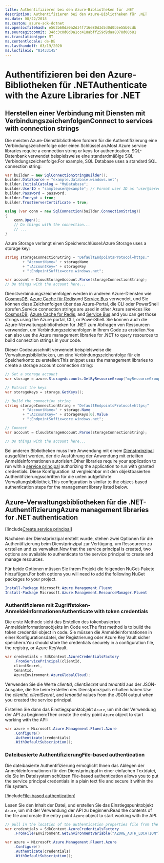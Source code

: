 ```yaml
---
title: Authentifizieren bei den Azure-Bibliotheken für .NET
description: Authentifizieren bei den Azure-Bibliotheken für .NET
ms.date: 08/22/2018
ms.custom: azure-sdk-dotnet
ms.openlocfilehash: e562b60da0a2d34f716e80d3d5d0d0b5e55b0cdb
ms.sourcegitcommit: 34dc3c0d0d0a1cc418abff259d9daa8078d00b81
ms.translationtype: MT
ms.contentlocale: de-DE
ms.lasthandoff: 03/19/2020
ms.locfileid: "81433145"
---
```

# <a name="authenticate-with-the-azure-libraries-for-net"></a><span data-ttu-id="1c7ef-103">Authentifizieren bei den Azure-Bibliotheken für .NET</span><span class="sxs-lookup"><span data-stu-id="1c7ef-103">Authenticate with the Azure Libraries for .NET</span></span>

## <a name="connect-to-services-with-connection-strings"></a><span data-ttu-id="1c7ef-104">Herstellen einer Verbindung mit Diensten mit Verbindungszeichenfolgen</span><span class="sxs-lookup"><span data-stu-id="1c7ef-104">Connect to services with connection strings</span></span>

<span data-ttu-id="1c7ef-105">Die meisten Azure-Dienstbibliotheken fordern für die Authentifizierung eine Verbindungszeichenfolge oder einen Schlüssel an.</span><span class="sxs-lookup"><span data-stu-id="1c7ef-105">Most Azure service libraries require a connection string or keys for authentication.</span></span> <span data-ttu-id="1c7ef-106">SQL-Datenbank verwendet beispielsweise eine standardmäßige SQL-Verbindungszeichenfolge:</span><span class="sxs-lookup"><span data-stu-id="1c7ef-106">For example, SQL Database uses a standard SQL connection string:</span></span>

```csharp
var builder = new SqlConnectionStringBuilder();
builder.DataSource = "example.database.windows.net";
builder.InitialCatalog = "MyDatabase";
builder.UserID = "sampleuser@example"; // Format user ID as "user@server"
builder.Password = password;
builder.Encrypt = true;
builder.TrustServerCertificate = true;

using (var conn = new SqlConnection(builder.ConnectionString))
{
    conn.Open();
    // Do things with the connection...
    // ...
}
```

<span data-ttu-id="1c7ef-107">Azure Storage verlangt einen Speicherschlüssel:</span><span class="sxs-lookup"><span data-stu-id="1c7ef-107">Azure Storage uses a storage key:</span></span>

```csharp
string storageConnectionString = "DefaultEndpointsProtocol=https;"
        + "AccountName=" + storageName
        + ";AccountKey=" + storageKey
        + ";EndpointSuffix=core.windows.net";

var account = CloudStorageAccount.Parse(storageConnectionString);
// Do things with the account here...
```

<span data-ttu-id="1c7ef-108">Dienstverbindungszeichenfolgen werden in anderen Azure-Diensten wie [CosmosDB](/azure/documentdb/documentdb-dotnet-application#a-nametoc395637769astep-5-wiring-up-azure-cosmos-db), [Azure Cache für Redis](/azure/azure-cache-for-redis/cache-dotnet-how-to-use-azure-redis-cache)und [Service Bus](/azure/service-bus-messaging/service-bus-dotnet-get-started-with-queues) verwendet, und Sie können diese Zeichenfolgen über das Azure-Portal, die CLI oder PowerShell abrufen.</span><span class="sxs-lookup"><span data-stu-id="1c7ef-108">Service connection strings are used in other Azure services like [CosmosDB](/azure/documentdb/documentdb-dotnet-application#a-nametoc395637769astep-5-wiring-up-azure-cosmos-db), [Azure Cache for Redis](/azure/azure-cache-for-redis/cache-dotnet-how-to-use-azure-redis-cache), and [Service Bus](/azure/service-bus-messaging/service-bus-dotnet-get-started-with-queues) and you can get those strings using the Azure portal, CLI, or PowerShell.</span></span> <span data-ttu-id="1c7ef-109">Sie können auch die Azure-Verwaltungsbibliotheken für .NET zum Abfragen von Ressourcen verwenden, um Verbindungszeichenfolgen in Ihrem Code zu erstellen.</span><span class="sxs-lookup"><span data-stu-id="1c7ef-109">You can also use the Azure management libraries for .NET to query resources to build connection strings in your code.</span></span>

<span data-ttu-id="1c7ef-110">Dieser Codeausschnitt verwendet beispielsweise die Verwaltungsbibliotheken, um eine Verbindungszeichenfolge für ein Speicherkonto zu erstellen:</span><span class="sxs-lookup"><span data-stu-id="1c7ef-110">This snippet uses the management libraries to create a storage account connection string:</span></span>

```csharp
// Get a storage account
var storage = azure.StorageAccounts.GetByResourceGroup("myResourceGroup", "myStorageAccount");

// Extract the keys
var storageKeys = storage.GetKeys();

// Build the connection string
string storageConnectionString = "DefaultEndpointsProtocol=https;"
        + "AccountName=" + storage.Name
        + ";AccountKey=" + storageKeys[0].Value
        + ";EndpointSuffix=core.windows.net";

// Connect
var account = CloudStorageAccount.Parse(storageConnectionString);

// Do things with the account here...
```

<span data-ttu-id="1c7ef-111">Bei anderen Bibliotheken muss Ihre Anwendung mit einem [Dienstprinzipal](https://docs.microsoft.com/azure/active-directory/develop/active-directory-application-objects) ausgeführt werden, der die Ausführung der Anwendung mit erteilten Anmeldeinformationen autorisiert.</span><span class="sxs-lookup"><span data-stu-id="1c7ef-111">Other libraries require your application to run with a [service principal](https://docs.microsoft.com/azure/active-directory/develop/active-directory-application-objects) authorizing the application to run with granted credentials.</span></span> <span data-ttu-id="1c7ef-112">Diese Konfiguration ist vergleichbar mit den objektbasierten Authentifizierungsschritten für die unten aufgeführte Verwaltungsbibliothek.</span><span class="sxs-lookup"><span data-stu-id="1c7ef-112">This configuration is similar to the object-based authentication steps for the management library listed below.</span></span>

## <a name="azure-management-libraries-for-net-authentication"></a><a name="mgmt-auth"></a><span data-ttu-id="1c7ef-113">Azure-Verwaltungsbibliotheken für die .NET-Authentifizierung</span><span class="sxs-lookup"><span data-stu-id="1c7ef-113">Azure management libraries for .NET authentication</span></span>

[!include[Create service principal](../includes/create-sp.md)]

<span data-ttu-id="1c7ef-114">Nachdem der Dienstprinzipal erstellt wurde, stehen zwei Optionen für die Authentifizierung beim Dienstprinzipal zur Verfügung, um Ressourcen zu erstellen und zu verwalten.</span><span class="sxs-lookup"><span data-stu-id="1c7ef-114">Now that the service principal is created, two options are available to authenticate to the service principal to create and manage resources.</span></span>

<span data-ttu-id="1c7ef-115">Für beide Optionen müssen Sie ihrem Projekt die folgenden NuGet-Pakete hinzufügen.</span><span class="sxs-lookup"><span data-stu-id="1c7ef-115">For both options you will need to add the following NuGet packages to your project.</span></span>

```powershell
Install-Package Microsoft.Azure.Management.Fluent
Install-Package Microsoft.Azure.Management.ResourceManager.Fluent
```

### <a name="authenticate-with-token-credentials"></a><span data-ttu-id="1c7ef-116">Authentifizieren mit Zugriffstoken-Anmeldeinformationen</span><span class="sxs-lookup"><span data-stu-id="1c7ef-116">Authenticate with token credentials</span></span>

<span data-ttu-id="1c7ef-117">Die erste Methode sieht das Erstellen des tokenbasierten Anmeldeinformationsobjekts im Code vor.</span><span class="sxs-lookup"><span data-stu-id="1c7ef-117">The first method is to build the token credential object in code.</span></span> <span data-ttu-id="1c7ef-118">Sie müssen die Anmeldeinformationen in einer Konfigurationsdatei, der Registrierung oder Azure Key Vault sicher speichern.</span><span class="sxs-lookup"><span data-stu-id="1c7ef-118">You should store the credentials securely in a configuration file, the registry, or Azure KeyVault.</span></span>

```csharp
var credentials = SdkContext.AzureCredentialsFactory
    .FromServicePrincipal(clientId,
    clientSecret,
    tenantId,
    AzureEnvironment.AzureGlobalCloud);
```

<span data-ttu-id="1c7ef-119">Verwenden Sie die Werte *clientId*, *clientSecret* und *tenantId* aus der JSON-Ausgabe, die Sie beim Erstellen des Dienstprinzipals erhalten haben.</span><span class="sxs-lookup"><span data-stu-id="1c7ef-119">Use the *clientId*, *clientSecret*, and *tenantId* values from the JSON output when you created the service principal.</span></span>

<span data-ttu-id="1c7ef-120">Erstellen Sie dann das Einstiegspunktobjekt `Azure`, um mit der Verwendung der API zu beginnen:</span><span class="sxs-lookup"><span data-stu-id="1c7ef-120">Then create the entry point `Azure` object to start working with the API:</span></span>

```csharp
var azure = Microsoft.Azure.Management.Fluent.Azure
    .Configure()
    .Authenticate(credentials)
    .WithDefaultSubscription();
```

### <a name="file-based-authentication"></a><a name="mgmt-file"></a><span data-ttu-id="1c7ef-121">Dateibasierte Authentifizierung</span><span class="sxs-lookup"><span data-stu-id="1c7ef-121">File-based authentication</span></span>

<span data-ttu-id="1c7ef-122">Die dateibasierte Authentifizierung ermöglicht Ihnen das Ablegen der Anmeldeinformationen für den Dienstprinzipal in einer einfachen Textdatei, die Sie im Dateisystem schützen.</span><span class="sxs-lookup"><span data-stu-id="1c7ef-122">File-based authentication allows you to put the service principal credentials in a plain text file and secure it within the file system.</span></span>

[!include[File-based authentication](../includes/file-based-auth.md)]

<span data-ttu-id="1c7ef-123">Lesen Sie den Inhalt der Datei, und erstellen Sie das Einstiegspunktobjekt `Azure`, um mit der Verwendung der API zu beginnen:</span><span class="sxs-lookup"><span data-stu-id="1c7ef-123">Read the contents of the file and create the entry point `Azure` object to start working with the API:</span></span>

```csharp
// pull in the location of the authentication properties file from the environment
var credentials = SdkContext.AzureCredentialsFactory
    .FromFile(Environment.GetEnvironmentVariable("AZURE_AUTH_LOCATION"));

var azure = Microsoft.Azure.Management.Fluent.Azure
    .Configure()
    .Authenticate(credentials)
    .WithDefaultSubscription();
```
